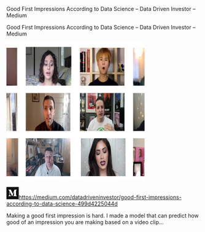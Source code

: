 Good First Impressions According to Data Science – Data Driven Investor – Medium

Good First Impressions According to Data Science – Data Driven Investor – Medium

![](../_resources/f972cc3428768e73d8956e6167672a73.png)

![](../_resources/a59c6579e2ce83f917bf56063cfff56c.png)https://medium.com/datadriveninvestor/good-first-impressions-according-to-data-science-499d4225044d

Making a good first impression is hard. I made a model that can predict how good of an impression you are making based on a video clip…